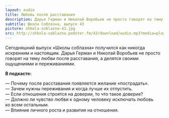 ```yaml
---
layout: audio
title: Любовь после расставания
description: Дарья Герман и Николай Воробьев не просто говорят на тему любви после расставания, а делятся своими ощущениями и переживаниями.
subtitle: Школа Соблазна, выпуск 43
picture: shkola-soblazna-43.jpg
src: http://shkola-soblazna.podster.fm/43/download/audio.mp3?media=player
---
```


Сегодняшний выпуск «Школы соблазна» получился как никогда искренним и настоящим. Дарья Герман и Николай Воробьев не просто говорят на тему любви после расставания, а делятся своими ощущениями и переживаниями.

**В подкасте:**

— Почему после расставания появляется желание «пострадать».  
— Зачем нужны переживания и когда лучше их отпустить.  
— Если отношения строятся на доверии, то что такое доверие?  
— Должно ли чувство любви к одному человеку исключать любовь ко всем остальным.  
— Влияние личного роста и развития на отношения.  
